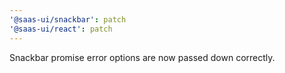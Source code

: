 ```yaml
---
'@saas-ui/snackbar': patch
'@saas-ui/react': patch
---
```


Snackbar promise error options are now passed down correctly.
